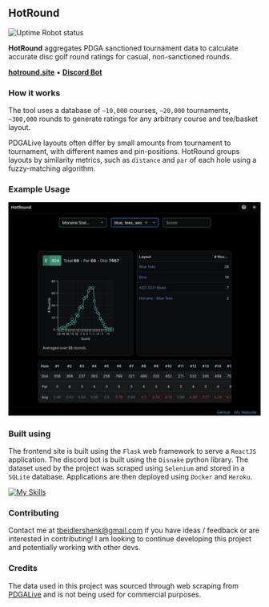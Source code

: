 ## HotRound

![Uptime Robot status](https://img.shields.io/uptimerobot/status/m798326084-f2659ca54689c996a957c4f5?up_message=online&down_message=offline&style=flat-square&link=https%3A%2F%2Fstats.uptimerobot.com%2FIvJUZPjdWN)

**HotRound** aggregates PDGA sanctioned tournament data to calculate accurate disc golf round ratings for casual, non-sanctioned rounds.

**[hotround.site](https://hotround.site)** • **[Discord Bot](https://discord.com/oauth2/authorize?client_id=1300645264591294475)**

### How it works

The tool uses a database of `~10,000` courses, `~20,000` tournaments, `~300,000` rounds to generate ratings for any arbitrary course and tee/basket layout.

PDGALive layouts often differ by small amounts from tournament to tournament, with different names and pin-positions. HotRound groups layouts by similarity metrics, such as `distance` and `par` of each hole using a fuzzy-matching algorithm.

### Example Usage

![Website example](./assets/website_1.png)

### Built using

The frontend site is built using the `Flask` web framework to serve a `ReactJS` application. The discord bot is built using the `Disnake` python library. The dataset used by the project was scraped using `Selenium` and stored in a `SQLite` database. Applications are then deployed using `Docker` and `Heroku`.

[![My Skills](https://skillicons.dev/icons?i=python,flask,react,selenium,sqlite,heroku,docker)](https://skillicons.dev)

### Contributing

Contact me at tbeidlershenk@gmail.com if you have ideas / feedback or are interested in contributing! I am looking to continue developing this project and potentially working with other devs.

### Credits

The data used in this project was sourced through web scraping from [PDGALive](https://pdga.com/live) and is not being used for commercial purposes.
